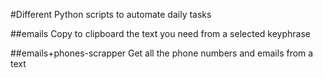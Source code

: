 #Different Python scripts to automate daily tasks

##emails
Copy to clipboard the text you need from a selected keyphrase

##emails+phones-scrapper
Get all the phone numbers and emails from a text
